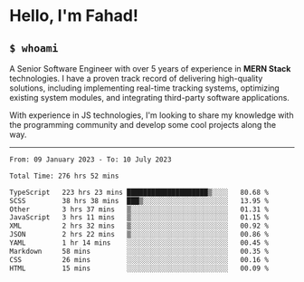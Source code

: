 <h1>Hello, I'm Fahad!</h1>

<h2><code>$ whoami</code></h2>

A Senior Software Engineer with over 5 years of experience in **MERN Stack** technologies. I have a proven track record of delivering high-quality solutions, including implementing real-time tracking systems, optimizing existing system modules, and integrating third-party software applications.

With experience in JS technologies, I'm looking to share my knowledge with the programming community and develop some cool projects along the way.

---

<!--START_SECTION:waka-->

```txt
From: 09 January 2023 - To: 10 July 2023

Total Time: 276 hrs 52 mins

TypeScript   223 hrs 23 mins ████████████████████▒░░░░   80.68 %
SCSS         38 hrs 38 mins  ███▒░░░░░░░░░░░░░░░░░░░░░   13.95 %
Other        3 hrs 37 mins   ▒░░░░░░░░░░░░░░░░░░░░░░░░   01.31 %
JavaScript   3 hrs 11 mins   ▒░░░░░░░░░░░░░░░░░░░░░░░░   01.15 %
XML          2 hrs 32 mins   ▒░░░░░░░░░░░░░░░░░░░░░░░░   00.92 %
JSON         2 hrs 22 mins   ▒░░░░░░░░░░░░░░░░░░░░░░░░   00.86 %
YAML         1 hr 14 mins    ░░░░░░░░░░░░░░░░░░░░░░░░░   00.45 %
Markdown     58 mins         ░░░░░░░░░░░░░░░░░░░░░░░░░   00.35 %
CSS          26 mins         ░░░░░░░░░░░░░░░░░░░░░░░░░   00.16 %
HTML         15 mins         ░░░░░░░░░░░░░░░░░░░░░░░░░   00.09 %
```

<!--END_SECTION:waka-->

<!--
**heyFahad/heyFahad** is a ✨ _special_ ✨ repository because its `README.md` (this file) appears on your GitHub profile.

Here are some ideas to get you started:

- 🔭 I’m currently working on ...
- 🌱 I’m currently learning ...
- 👯 I’m looking to collaborate on ...
- 🤔 I’m looking for help with ...
- 💬 Ask me about ...
- 📫 How to reach me: ...
- 😄 Pronouns: ...
- ⚡ Fun fact: ...
-->
